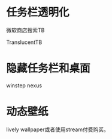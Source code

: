 # 任务栏透明化
微软商店搜索TB

TranslucentTB

# 隐藏任务栏和桌面
winstep nexus

# 动态壁纸
lively wallpaper或者使用stream付费购买。

